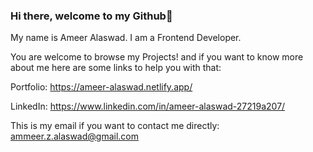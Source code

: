 ### Hi there, welcome to my Github👋
My name is Ameer Alaswad. I am a Frontend Developer.

You are welcome to browse my Projects! and if you want to know more about me here are some links to help you with that:

Portfolio: https://ameer-alaswad.netlify.app/

LinkedIn: https://www.linkedin.com/in/ameer-alaswad-27219a207/

This is my email if you want to contact me directly: ammeer.z.alaswad@gmail.com
<!--
**Ameer-Alaswad/Ameer-Alaswad** is a ✨ _special_ ✨ repository because its `README.md` (this file) appears on your GitHub profile.

Here are some ideas to get you started:

- 🔭 I’m currently working on ...
- 🌱 I’m currently learning ...
- 👯 I’m looking to collaborate on ...
- 🤔 I’m looking for help with ...
- 💬 Ask me about ...
- 📫 How to reach me: ...
- 😄 Pronouns: ...
- ⚡ Fun fact: ...
-->
